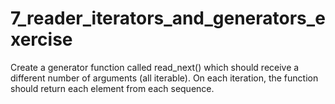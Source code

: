 # 7_reader_iterators_and_generators_exercise
Create a generator function called read_next() which should receive a different number of arguments (all iterable). On each iteration, the function should return each element from each sequence.
